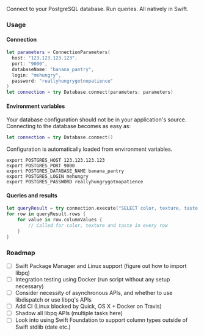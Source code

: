 Connect to your PostgreSQL database. Run queries. All natively in Swift.

### Usage

#### Connection

```swift
let parameters = ConnectionParameters(
  host: "123.123.123.123",
  port: "9000",
  databaseName: "banana_pantry",
  login: "mehungry",
  password: "reallyhungrygotnopatience"
)
let connection = try Database.connect(parameters: parameters)
```

#### Environment variables

Your database configuration should not be in your application's source. Connecting to the database becomes as easy as:

```swift
let connection = try Database.connect()
```

Configuration is automatically loaded from environment variables.

```shell
export POSTGRES_HOST 123.123.123.123
export POSTGRES_PORT 9000
export POSTGRES_DATABASE_NAME banana_pantry
export POSTGRES_LOGIN mehungry
export POSTGRES_PASSWORD reallyhungrygotnopatience
```

#### Queries and results

```swift
let queryResult = try connection.execute("SELECT color, texture, taste FROM bananas")
for row in queryResult.rows {
    for value in row.columnValues {
        // Called for color, texture and taste in every row
    }
}
```

### Roadmap

* [ ] Swift Package Manager and Linux support (figure out how to import libpq)
* [ ] Integration testing using Docker (run script without any setup necessary)
* [ ] Consider necessity of asynchronous APIs, and whether to use libdispatch or use libpq's APIs
* [ ] Add CI (Linux blocked by Quick, OS X + Docker on Travis)
* [ ] Shadow all libpq APIs (multiple tasks here)
* [ ] Look into using Swift Foundation to support column types outside of Swift stdlib (date etc.)
